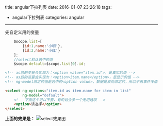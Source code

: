 title: angular下拉列表
date: 2016-01-07 23:26:18
tags: 
- angular下拉列表
categories: angular
---
先自定义用的变量
``` javascript
    $scope.list=[
        {id:1,name:'小明'},
        {id:2,name:'小红'}
    ];
    //select默认选中的值
    $scope.default=$scope.list[0].id;
```
<!-- more -->
``` html
<!-- as前的变量会实现为：<option value="item.id">，是真实的值 -->
<!-- as后的变量会实现为：<option>item.name</option>，是显示的值 -->
<!-- ng-model绑定的值是选中的<option value>，数据是双向绑定的，所以不再事件传值。值得注意的是：default的类型必须是as前变量的值一致 -->
    
<select ng-options="item.id as item.name for item in list"
        ng-model="default">
    <!-- 下面这个可以不要，有的话会多一个无用选项 -->
    <option>请选择</option>
</select>
```
**上面的效果是：**
![select效果图](http://7xphbb.com1.z0.glb.clouddn.com/angular_select.png)
